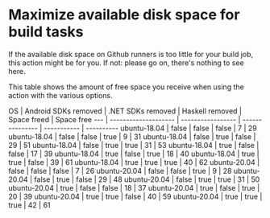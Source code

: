 # Maximize available disk space for build tasks

If the available disk space on Github runners is too little for your build job, this action might be for you.
If not: please go on, there's nothing to see here.

This table shows the amount of free space you receive when using the action with the various options.

OS  | Android SDKs removed | .NET SDKs removed | Haskell removed | Space freed | Space free
--- | -------------------- | ----------------- | --------------- | ----------- | ----------
ubuntu-18.04 | false | false | false | 7 | 29
ubuntu-18.04 | false | false | true | 9 | 31
ubuntu-18.04 | false | true | false | 29 | 51
ubuntu-18.04 | false | true | true | 31 | 53
ubuntu-18.04 | true | false | false | 17 | 39
ubuntu-18.04 | true | false | true | 18 | 40
ubuntu-18.04 | true | true | false | 39 | 61
ubuntu-18.04 | true | true | true | 40 | 62
ubuntu-20.04 | false | false | false | 7 | 26
ubuntu-20.04 | false | false | true | 9 | 28
ubuntu-20.04 | false | true | false | 29 | 48
ubuntu-20.04 | false | true | true | 31 | 50
ubuntu-20.04 | true | false | false | 18 | 37
ubuntu-20.04 | true | false | true | 20 | 39
ubuntu-20.04 | true | true | false | 40 | 59
ubuntu-20.04 | true | true | true | 42 | 61

